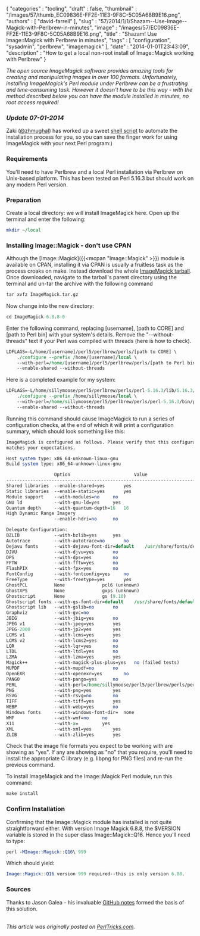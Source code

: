 {
   "categories" : "tooling",
   "draft" : false,
   "thumbnail" : "/images/57/thumb_EC09836E-FF2E-11E3-9F8C-5C05A68B9E16.png",
   "authors" : [
      "david-farrell"
   ],
   "slug" : "57/2014/1/1/Shazam--Use-Image--Magick-with-Perlbrew-in-minutes",
   "image" : "/images/57/EC09836E-FF2E-11E3-9F8C-5C05A68B9E16.png",
   "title" : "Shazam! Use Image::Magick with Perlbrew in minutes",
   "tags" : [
      "configuration",
      "sysadmin",
      "perlbrew",
      "imagemagick"
   ],
   "date" : "2014-01-01T23:43:09",
   "description" : "How to get a local non-root install of Image::Magick working with Perlbrew"
}


*The open source ImageMagick software provides amazing tools for creating and manipulating images in over 100 formats. Unfortunately, installing ImageMagick's Perl module under Perlbrew can be a frustrating and time-consuming task. However it doesn't have to be this way - with the method described below you can have the module installed in minutes, no root access required!*

### *Update 07-01-2014*

Zaki ([@zhmughal](https://twitter.com/zmughal)) has worked up a sweet [shell script](https://gist.github.com/zmughal/8264712/raw/8831e421393143c5b48f22dcfa12eeda51c5cfbf/install-imagemagick-perl) to automate the installation process for you, so you can save the finger work for using ImageMagick with your next Perl program:)

### Requirements

You'll need to have Perlbrew and a local Perl installation via Perlbrew on Unix-based platform. This has been tested on Perl 5.16.3 but should work on any modern Perl version.

### Preparation

Create a local directory: we will install ImageMagick here. Open up the terminal and enter the following:

```perl
mkdir ~/local
```

### Installing Image::Magick - don't use CPAN

Although the [Image::Magick]({{<mcpan "Image::Magick" >}}) module is available on CPAN, installing it via CPAN is usually a fruitless task as the process croaks on make. Instead download the whole [ImageMagick tarball](http://www.imagemagick.org/download/ImageMagick.tar.gz). Once downloaded, navigate to the tarball's parent directory using the terminal and un-tar the archive with the following command

```perl
tar xvfz ImageMagick.tar.gz
```

Now change into the new directory:

```perl
cd ImageMagick-6.8.8-0
```

Enter the following command, replacing [username], [path to CORE] and [path to Perl bin] with your system's details. Remove the "--without-threads" text if your Perl was compiled with threads (here is how to check).

```perl
LDFLAGS=-L/home/[username]/perl5/perlbrew/perls/[path to CORE] \
    ./configure --prefix /home/[username]/local \
    --with-perl=/home/[username]/perl5/perlbrew/perls/[path to Perl bin] \
    --enable-shared --without-threads
```

Here is a completed example for my system:

```perl
LDFLAGS=-L/home/sillymoose/perl5/perlbrew/perls/perl-5.16.3/lib/5.16.3/x86_64-linux/CORE \
    ./configure --prefix /home/sillymoose/local \
    --with-perl=/home/sillymoose/perl5/perlbrew/perls/perl-5.16.3/bin/perl \
    --enable-shared --without-threads
```

Running this command should cause ImageMagick to run a series of configuration checks, at the end of which it will print a configuration summary, which should look something like this:

```perl
ImageMagick is configured as follows. Please verify that this configuration
matches your expectations.

Host system type: x86_64-unknown-linux-gnu
Build system type: x86_64-unknown-linux-gnu

                  Option                        Value
-------------------------------------------------------------------------------
Shared libraries  --enable-shared=yes       yes
Static libraries  --enable-static=yes       yes
Module support    --with-modules=no     no
GNU ld            --with-gnu-ld=yes     yes
Quantum depth     --with-quantum-depth=16   16
High Dynamic Range Imagery
                  --enable-hdri=no      no

Delegate Configuration:
BZLIB             --with-bzlib=yes      yes
Autotrace         --with-autotrace=no       no
Dejavu fonts      --with-dejavu-font-dir=default    /usr/share/fonts/dejavu/
DJVU              --with-djvu=yes       no
DPS               --with-dps=yes        no
FFTW              --with-fftw=yes       no
FlashPIX          --with-fpx=yes        no
FontConfig        --with-fontconfig=yes     no
FreeType          --with-freetype=yes       yes
GhostPCL          None              pcl6 (unknown)
GhostXPS          None              gxps (unknown)
Ghostscript       None              gs (9.10)
Ghostscript fonts --with-gs-font-dir=default    /usr/share/fonts/default/Type1/
Ghostscript lib   --with-gslib=no       no
Graphviz          --with-gvc=no     
JBIG              --with-jbig=yes       no
JPEG v1           --with-jpeg=yes       yes
JPEG-2000         --with-jp2=yes        yes
LCMS v1           --with-lcms=yes       yes
LCMS v2           --with-lcms2=yes      no
LQR               --with-lqr=yes        no
LTDL              --with-ltdl=yes       no
LZMA              --with-lzma=yes       yes
Magick++          --with-magick-plus-plus=yes   no (failed tests)
MUPDF             --with-mupdf=no       no
OpenEXR           --with-openexr=yes        no
PANGO             --with-pango=yes      no
PERL              --with-perl=/home/sillymoose/perl5/perlbrew/perls/perl-5.16.3/bin/perl        /home/sillymoose/perl5/perlbrew/perls/perl-5.16.3/bin/perl
PNG               --with-png=yes        yes
RSVG              --with-rsvg=no        no
TIFF              --with-tiff=yes       yes
WEBP              --with-webp=yes       no
Windows fonts     --with-windows-font-dir=  none
WMF               --with-wmf=no     no
X11               --with-x=         yes
XML               --with-xml=yes        yes
ZLIB              --with-zlib=yes       yes
```

Check that the image file formats you expect to be working with are showing as "yes". If any are showing as "no" that you require, you'll need to install the appropriate C library (e.g. libpng for PNG files) and re-run the previous command.

To install ImageMagick and the Image::Magick Perl module, run this command:

```perl
make install
```

### Confirm Installation

Confirming that the Image::Magick module has installed is not quite straightforward either. With version Image Magick 6.8.8, the $VERSION variable is stored in the super class Image::Magick::Q16. Hence you'll need to type:

```perl
perl -MImage::Magick::Q16\ 999
```

Which should yield:

```perl
Image::Magick::Q16 version 999 required--this is only version 6.88.
```

### Sources

Thanks to Jason Galea - his invaluable [GitHub notes](https://github.com/lecstor/DevNotes/wiki/Image-Magick-with-Perlbrew) formed the basis of this solution.

\
*This article was originally posted on [PerlTricks.com](http://perltricks.com).*
